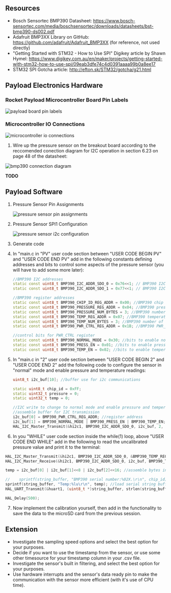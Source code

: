 ## Resources

- Bosch Sensortec BMP390 Datasheet: https://www.bosch-sensortec.com/media/boschsensortec/downloads/datasheets/bst-bmp390-ds002.pdf
- Adafruit BMP3XX Library on GitHub: https://github.com/adafruit/Adafruit_BMP3XX (for reference, not used directly)
- "Getting Started with STM32 - How to Use SPI" Digikey article by Shawn Hymel: https://www.digikey.com.au/en/maker/projects/getting-started-with-stm32-how-to-use-spi/09eab3dfe74c4d0391aaaa99b0a8ee17
- STM32 SPI Gotcha article: http://efton.sk/STM32/gotcha/g21.html

## Payload Electronics Hardware

### Rocket Payload Microcontroller Board Pin Labels
![payload board pin labels](figures/BinarX%20Rocket%20Payload%20Microcontroller%20Board%20Pin%20Labels.png)

### Microcontroller IO Connections
![microcontroller io connections](figures/micro_io_connections.png)

1. Wire up the pressure sensor on the breakout board according to the reccomended conection diagram for I2C operation in section 6.23 on page 48 of the datasheet:

![bmp390 connection diagram](figures/bmp390_connection_diagram.png)

**TODO**

## Payload Software

1. Pressure Sensor Pin Assignments

    ![pressure sensor pin assignments](figures/pressure_sensor_pin_assignments.png)


2. Pressure Sensor SPI1 Configuration

    ![pressure sensor i2c configuration](figures/pressure_sensor_i2c_configuration.png)

3. Generate code

<!-- 4. In "main.h" in "Private defines" user code section between "USER CODE BEGIN Private defines" and "USER CODE END Private defines":

    ```c++
    //write bit for BMP390 pressure sensor SPI communications (MSB)
    #define BMP390_WB 0x80
    ``` -->

4. In "main.c in "PV" user code section between "USER CODE BEGIN PV" and "USER CODE END PV" add in the following constants defining addresses and bits to control some aspects of the pressure sensor (you will have to add some more later):

    ```c++
    //BMP390 I2C addresses
    static const uint8_t BMP390_I2C_ADDR_SDO_0 = 0x76<<1; // BMP390 I2C Address when SDO is low, shifted to the left one for use with the STM32 HAL
    static const uint8_t BMP390_I2C_ADDR_SDO_1 = 0x77<<1; // BMP390 I2C Address when SDO is high, shifted to the left one for use with the STM32 HAL

    //BMP390 register addresses
    static const uint8_t BMP390_CHIP_ID_REG_ADDR = 0x00; //BMP390 chip ID register address
    static const uint8_t BMP390_PRESSURE_REG_ADDR = 0x04; //BMP390 pressure register (start) address
    static const uint8_t BMP390_PRESSURE_NUM_BYTES = 3; //BMP390 number of bytes for pressure data
    static const uint8_t BMP390_TEMP_REG_ADDR = 0x07; //BMP390 temperature register (start) address
    static const uint8_t BMP390_TEMP_NUM_BYTES = 3; //BMP390 number of bytes for temperature data
    static const uint8_t BMP390_PWR_CTRL_REG_ADDR = 0x1B; //BMP390 PWR_CTRL register for mode setting & pressure & temperature enable bits

    //control bits for PWR_CTRL register
    static const uint8_t BMP390_NORMAL_MODE = 0x30; //bits to enable normal mode operation
    static const uint8_t BMP390_PRESS_EN = 0x01; //bits to enable pressure measurements
    static const uint8_t BMP390_TEMP_EN = 0x02; //bits to enable temperate measurements
    ```

5. In "main.c in "2" user code section between "USER CODE BEGIN 2" and "USER CODE END 2" add the following code to configure the sensor in "normal" mode and enable pressure and temperature readings:

    ```c++
    uint8_t i2c_buf[10]; //buffer use for i2c communications

    static uint8_t chip_id = 0xFF;
    static uint32_t pressure = 0;
    static uint32_t temp = 0;
    
    //I2C write to change to normal mode and enable pressure and temperature measurements
    //assemble buffer for I2C transmission
    i2c_buf[0] = BMP390_PWR_CTRL_REG_ADDR; //register address
    i2c_buf[1] = BMP390_NORMAL_MODE | BMP390_PRESS_EN | BMP390_TEMP_EN; //normal mode, pressure measurements enables, temperature measurements enabled
    HAL_I2C_Master_Transmit(&hi2c1, BMP390_I2C_ADDR_SDO_0, i2c_buf, 2, HAL_MAX_DELAY); //I2C transmission
    ```

6. In you "WHILE" user code section inside the while(1) loop, above "USER CODE END WHILE" add in the following to read the uncalibrated pressure value and print it to the terminal:

```c++
HAL_I2C_Master_Transmit(&hi2c1, BMP390_I2C_ADDR_SDO_0, &BMP390_TEMP_REG_ADDR, 1, HAL_MAX_DELAY);
HAL_I2C_Master_Receive(&hi2c1, BMP390_I2C_ADDR_SDO_0, i2c_buf, BMP390_TEMP_NUM_BYTES, HAL_MAX_DELAY);

temp = i2c_buf[0] | i2c_buf[1]<<8 | i2c_buf[2]<<16; //assemble bytes into one 32 bit variable to hold 24 bit value, there might be a better way to do this by typecasting

//    sprintf(string_buffer, "BMP390 serial number:%02X.\r\n", chip_id); //load serial string buffer with serial number
sprintf(string_buffer, "Temp:%lu\r\n", temp); //load serial string buffer with serial number
HAL_UART_Transmit(&huart1, (uint8_t *)string_buffer, strlen(string_buffer), 10); //transmit serial_string with a 10ms timeout using USART1

HAL_Delay(500);
```

7. Now implement the calibration yourself, then add in the functionality to save the data to the microSD card from the previous session.

## Extension

- Investigate the sampling speed options and select the best option for your purposes.
- Decide if you want to use the timestamp from the sensor, or use some other timesource for your timestamp column in your .csv file.
- Investigate the sensor's built in filtering, and select the best option for your purposes.
- Use hardware interrupts and the sensor's data ready pin to make the communication with the sensor more efficient (with it's use of CPU time).
